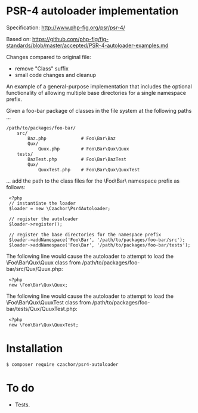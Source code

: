 # PSR-4 autoloader implementation

Specification: http://www.php-fig.org/psr/psr-4/

Based on: https://github.com/php-fig/fig-standards/blob/master/accepted/PSR-4-autoloader-examples.md

Changes compared to original file:
* remove "Class" suffix
* small code changes and cleanup

An example of a general-purpose implementation that includes the optional
functionality of allowing multiple base directories for a single namespace
prefix.

Given a foo-bar package of classes in the file system at the following
paths ...

    /path/to/packages/foo-bar/
        src/
            Baz.php             # Foo\Bar\Baz
            Qux/
                Quux.php        # Foo\Bar\Qux\Quux
        tests/
            BazTest.php         # Foo\Bar\BazTest
            Qux/
                QuuxTest.php    # Foo\Bar\Qux\QuuxTest

... add the path to the class files for the \Foo\Bar\ namespace prefix
as follows:

     <?php
     // instantiate the loader
     $loader = new \Czachor\Psr4Autoloader;

     // register the autoloader
     $loader->register();

     // register the base directories for the namespace prefix
     $loader->addNamespace('Foo\Bar', '/path/to/packages/foo-bar/src');
     $loader->addNamespace('Foo\Bar', '/path/to/packages/foo-bar/tests');

The following line would cause the autoloader to attempt to load the
\Foo\Bar\Qux\Quux class from /path/to/packages/foo-bar/src/Qux/Quux.php:

     <?php
     new \Foo\Bar\Qux\Quux;

The following line would cause the autoloader to attempt to load the
\Foo\Bar\Qux\QuuxTest class from /path/to/packages/foo-bar/tests/Qux/QuuxTest.php:

     <?php
     new \Foo\Bar\Qux\QuuxTest;

# Installation
    $ composer require czachor/psr4-autoloader

# To do
* Tests.
